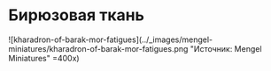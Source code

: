 # Бирюзовая ткань

![kharadron-of-barak-mor-fatigues](../_images/mengel-miniatures/kharadron-of-barak-mor-fatigues.png "Источник: Mengel Miniatures" =400x)
